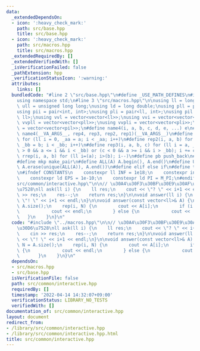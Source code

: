 ```yaml
---
data:
  _extendedDependsOn:
  - icon: ':heavy_check_mark:'
    path: src/base.hpp
    title: src/base.hpp
  - icon: ':heavy_check_mark:'
    path: src/macros.hpp
    title: src/macros.hpp
  _extendedRequiredBy: []
  _extendedVerifiedWith: []
  _isVerificationFailed: false
  _pathExtension: hpp
  _verificationStatusIcon: ':warning:'
  attributes:
    links: []
  bundledCode: "#line 2 \"src/base.hpp\"\n#define _USE_MATH_DEFINES\n#include <bits/stdc++.h>\n\
    using namespace std;\n#line 3 \"src/macros.hpp\"\n\nusing ll = long long;\nusing\
    \ ull = unsigned long long;\nusing ld = long double;\nusing pll = pair<ll, ll>;\n\
    using pii = pair<int, int>;\nusing pli = pair<ll, int>;\nusing pil = pair<int,\
    \ ll>;\nusing vvl = vector<vector<ll>>;\nusing vvi = vector<vector<int>>;\nusing\
    \ vvpll = vector<vector<pll>>;\nusing vvpli = vector<vector<pli>>;\nusing vvpil\
    \ = vector<vector<pil>>;\n#define name4(i, a, b, c, d, e, ...) e\n#define rep(...)\
    \ name4(__VA_ARGS__, rep4, rep3, rep2, rep1)(__VA_ARGS__)\n#define rep1(i, a)\
    \ for (ll i = 0, _aa = a; i < _aa; i++)\n#define rep2(i, a, b) for (ll i = a,\
    \ _bb = b; i < _bb; i++)\n#define rep3(i, a, b, c) for (ll i = a, _bb = b; (c\
    \ > 0 && a <= i && i < _bb) or (c < 0 && a >= i && i > _bb); i += c)\n#define\
    \ rrep(i, a, b) for (ll i=(a); i>(b); i--)\n#define pb push_back\n#define eb emplace_back\n\
    #define mkp make_pair\n#define ALL(A) A.begin(), A.end()\n#define UNIQUE(A) sort(ALL(A)),\
    \ A.erase(unique(ALL(A)), A.end())\n#define elif else if\n#define tostr to_string\n\
    \n#ifndef CONSTANTS\n    constexpr ll INF = 1e18;\n    constexpr int MOD = 1000000007;\n\
    \    constexpr ld EPS = 1e-10;\n    constexpr ld PI = M_PI;\n#endif\n#line 2 \"\
    src/common/interactive.hpp\"\n\n// \u30A4\u30F3\u30BF\u30E9\u30AF\u30C6\u30A3\u30D6\
    \u7528\nll ask(ll i) {\n    ll res;\n    cout << \"? \" << i+1 << endl;\n    cin\
    \ >> res;\n    res--;\n    return res;\n}\n\nvoid answer(ll i) {\n    cout <<\
    \ \"! \" << i+1 << endl;\n}\n\nvoid answer(const vector<ll>& A) {\n    int N =\
    \ A.size();\n    rep(i, N) {\n        cout << A[i];\n        if (i == N-1) {\n\
    \            cout << endl;\n        } else {\n            cout << ' ';\n     \
    \   }\n    }\n}\n"
  code: "#include \"../macros.hpp\"\n\n// \u30A4\u30F3\u30BF\u30E9\u30AF\u30C6\u30A3\
    \u30D6\u7528\nll ask(ll i) {\n    ll res;\n    cout << \"? \" << i+1 << endl;\n\
    \    cin >> res;\n    res--;\n    return res;\n}\n\nvoid answer(ll i) {\n    cout\
    \ << \"! \" << i+1 << endl;\n}\n\nvoid answer(const vector<ll>& A) {\n    int\
    \ N = A.size();\n    rep(i, N) {\n        cout << A[i];\n        if (i == N-1)\
    \ {\n            cout << endl;\n        } else {\n            cout << ' ';\n \
    \       }\n    }\n}\n"
  dependsOn:
  - src/macros.hpp
  - src/base.hpp
  isVerificationFile: false
  path: src/common/interactive.hpp
  requiredBy: []
  timestamp: '2022-04-14 14:32:07+09:00'
  verificationStatus: LIBRARY_NO_TESTS
  verifiedWith: []
documentation_of: src/common/interactive.hpp
layout: document
redirect_from:
- /library/src/common/interactive.hpp
- /library/src/common/interactive.hpp.html
title: src/common/interactive.hpp
---
```

